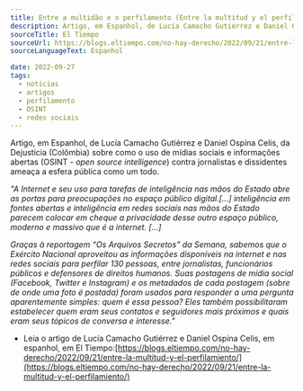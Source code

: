 ```yaml
---
title: Entre a multidão e o perfilamento (Entre la multitud y el perfilamiento)
description: Artigo, em Espanhol, de Lucía Camacho Gutiérrez e Daniel Ospina Celis, da Dejusticia (Colômbia) sobre como o uso de mídias sociais e informações abertas (OSINT - _open source intelligence_) contra jornalistas e dissidentes ameaça a esfera pública como um todo.
sourceTitle: El Tiempo
sourceUrl: https://blogs.eltiempo.com/no-hay-derecho/2022/09/21/entre-la-multitud-y-el-perfilamiento/
sourceLanguageText: Espanhol

date: 2022-09-27
tags:
  - notícias
  - artigos
  - perfilamento
  - OSINT
  - redes sociais
---
```


Artigo, em Espanhol, de Lucía Camacho Gutiérrez e Daniel Ospina Celis, da Dejusticia (Colômbia) sobre como o uso de mídias sociais e informações abertas (OSINT - _open source intelligence_) contra jornalistas e dissidentes ameaça a esfera pública como um todo.

_"A Internet e seu uso para tarefas de inteligência nas mãos do Estado abre as portas para preocupações no espaço público digital.[...] inteligência em fontes abertas e inteligência em redes sociais nas mãos do Estado parecem colocar em cheque a privacidade desse outro espaço público, moderno e massivo que é a internet. [...]_

_Graças à reportagem “Os Arquivos Secretos” da Semana, sabemos que o Exército Nacional aproveitou as informações disponíveis na internet e nas redes sociais para perfilar 130 pessoas, entre jornalistas, funcionários públicos e defensores de direitos humanos. Suas postagens de mídia social (Facebook, Twitter e Instagram) e os metadados de cada postagem (sobre de onde uma foto é postada) foram usados ​​para responder a uma pergunta aparentemente simples: quem é essa pessoa? Eles também possibilitaram estabelecer quem eram seus contatos e seguidores mais próximos e quais eram seus tópicos de conversa e interesse."_

* Leia o artigo de Lucía Camacho Gutiérrez e Daniel Ospina Celis, em espanhol, em El Tiempo:[https://blogs.eltiempo.com/no-hay-derecho/2022/09/21/entre-la-multitud-y-el-perfilamiento/](https://blogs.eltiempo.com/no-hay-derecho/2022/09/21/entre-la-multitud-y-el-perfilamiento/)
